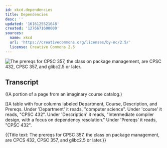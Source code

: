 ```yaml
---
id: xkcd.dependencies
title: Dependencies
desc: ''
updated: '1616125521648'
created: '1276671600000'
sources:
  name: xkcd
  url: 'https://creativecommons.org/licenses/by-nc/2.5/'
  license: Creative Commons 2.5
---
```

![The prereqs for CPSC 357, the class on package management, are CPSC 432, CPSC 357, and glibc2.5 or later.](https://imgs.xkcd.com/comics/dependencies.png)

## Transcript
((A portion of a page from an imaginary course catalog.)

[[A table with four columns labeled Department, Course, Description, and Prereqs. Under 'Department' it reads, "computer science". Under 'course' it reads, "CPSC 432". Under 'Description' it reads, "Intermediate compiler design, with a focus on dependency resolution." Under 'Prereqs' it reads, "CPSC 432". 

{{Title text: The prereqs for CPSC 357, the class on package management, are CPCS 432, CPSC 357, and glibc2.5 or later.}}

